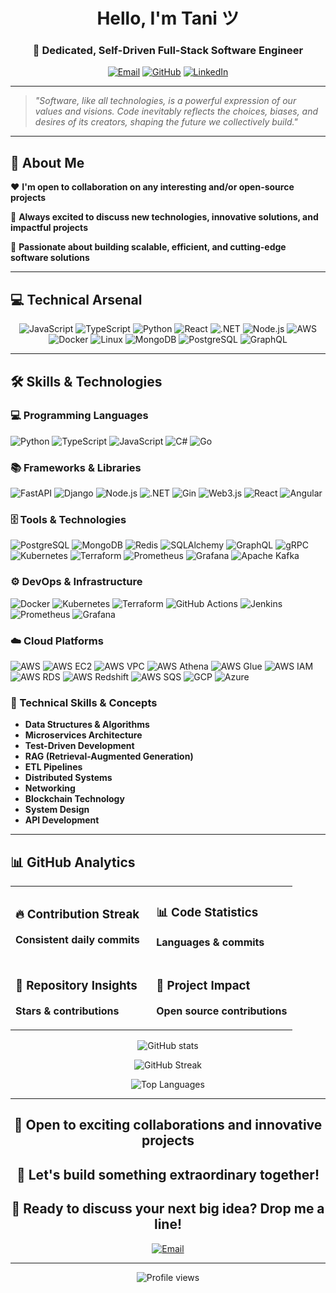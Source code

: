 <div align="center">

# Hello, I'm Tani ツ

### 🌱 Dedicated, Self-Driven Full-Stack Software Engineer

[![Email](https://img.shields.io/badge/Get_In_Touch-0078D4?style=for-the-badge&logo=microsoft-outlook&logoColor=white)](mailto:ifegbesan6@gmail.com)
[![GitHub](https://img.shields.io/badge/GitHub-100000?style=for-the-badge&logo=github&logoColor=white)](https://github.com/Tani1964)
[![LinkedIn](https://img.shields.io/badge/LinkedIn-0077B5?style=for-the-badge&logo=linkedin&logoColor=white)](https://www.linkedin.com/in/tanitoluwa-ifegbesan-3614b6234/)

</div>

---

> *"Software, like all technologies, is a powerful expression of our values and visions. Code inevitably reflects the choices, biases, and desires of its creators, shaping the future we collectively build."*

---

## 🚀 About Me

❤️ **I'm open to collaboration on any interesting and/or open-source projects**

💬 **Always excited to discuss new technologies, innovative solutions, and impactful projects**

🚀 **Passionate about building scalable, efficient, and cutting-edge software solutions**

---

## 💻 Technical Arsenal

<div align="center">

![JavaScript](https://img.shields.io/badge/JavaScript-F7DF1E?style=for-the-badge&logo=javascript&logoColor=black)
![TypeScript](https://img.shields.io/badge/TypeScript-007ACC?style=for-the-badge&logo=typescript&logoColor=white)
![Python](https://img.shields.io/badge/Python-3776AB?style=for-the-badge&logo=python&logoColor=white)
![React](https://img.shields.io/badge/React-20232A?style=for-the-badge&logo=react&logoColor=61DAFB)
![.NET](https://img.shields.io/badge/.NET-5C2D91?style=for-the-badge&logo=.net&logoColor=white)
![Node.js](https://img.shields.io/badge/Node.js-43853D?style=for-the-badge&logo=node.js&logoColor=white)
![AWS](https://img.shields.io/badge/Amazon_AWS-232F3E?style=for-the-badge&logo=amazon-aws&logoColor=white)
![Docker](https://img.shields.io/badge/Docker-2496ED?style=for-the-badge&logo=docker&logoColor=white)
![Linux](https://img.shields.io/badge/Linux-FCC624?style=for-the-badge&logo=linux&logoColor=black)
![MongoDB](https://img.shields.io/badge/MongoDB-4EA94B?style=for-the-badge&logo=mongodb&logoColor=white)
![PostgreSQL](https://img.shields.io/badge/PostgreSQL-316192?style=for-the-badge&logo=postgresql&logoColor=white)
![GraphQL](https://img.shields.io/badge/GraphQL-E10098?style=for-the-badge&logo=graphql&logoColor=white)

</div>

---

## 🛠️ Skills & Technologies

### 💻 Programming Languages
![Python](https://img.shields.io/badge/Python-3776AB?style=flat-square&logo=python&logoColor=white)
![TypeScript](https://img.shields.io/badge/TypeScript-007ACC?style=flat-square&logo=typescript&logoColor=white)
![JavaScript](https://img.shields.io/badge/JavaScript-F7DF1E?style=flat-square&logo=javascript&logoColor=black)
![C#](https://img.shields.io/badge/C%23-239120?style=flat-square&logo=c-sharp&logoColor=white)
![Go](https://img.shields.io/badge/Go-00ADD8?style=flat-square&logo=go&logoColor=white)

### 📚 Frameworks & Libraries
![FastAPI](https://img.shields.io/badge/FastAPI-009688?style=flat-square&logo=fastapi&logoColor=white)
![Django](https://img.shields.io/badge/Django-092E20?style=flat-square&logo=django&logoColor=white)
![Node.js](https://img.shields.io/badge/Node.js-43853D?style=flat-square&logo=node.js&logoColor=white)
![.NET](https://img.shields.io/badge/.NET-5C2D91?style=flat-square&logo=.net&logoColor=white)
![Gin](https://img.shields.io/badge/Gin-00ADD8?style=flat-square&logo=go&logoColor=white)
![Web3.js](https://img.shields.io/badge/Web3.js-F16822?style=flat-square&logo=web3.js&logoColor=white)
![React](https://img.shields.io/badge/React-20232A?style=flat-square&logo=react&logoColor=61DAFB)
![Angular](https://img.shields.io/badge/Angular-DD0031?style=flat-square&logo=angular&logoColor=white)

### 🗄️ Tools & Technologies
![PostgreSQL](https://img.shields.io/badge/PostgreSQL-316192?style=flat-square&logo=postgresql&logoColor=white)
![MongoDB](https://img.shields.io/badge/MongoDB-4EA94B?style=flat-square&logo=mongodb&logoColor=white)
![Redis](https://img.shields.io/badge/Redis-DC382D?style=flat-square&logo=redis&logoColor=white)
![SQLAlchemy](https://img.shields.io/badge/SQLAlchemy-FCA121?style=flat-square&logo=python&logoColor=white)
![GraphQL](https://img.shields.io/badge/GraphQL-E10098?style=flat-square&logo=graphql&logoColor=white)
![gRPC](https://img.shields.io/badge/gRPC-4285F4?style=flat-square&logo=google&logoColor=white)
![Kubernetes](https://img.shields.io/badge/Kubernetes-326CE5?style=flat-square&logo=kubernetes&logoColor=white)
![Terraform](https://img.shields.io/badge/Terraform-623CE4?style=flat-square&logo=terraform&logoColor=white)
![Prometheus](https://img.shields.io/badge/Prometheus-E6522C?style=flat-square&logo=prometheus&logoColor=white)
![Grafana](https://img.shields.io/badge/Grafana-F46800?style=flat-square&logo=grafana&logoColor=white)
![Apache Kafka](https://img.shields.io/badge/Apache%20Kafka-000?style=flat-square&logo=apachekafka)

### ⚙️ DevOps & Infrastructure
![Docker](https://img.shields.io/badge/Docker-2496ED?style=flat-square&logo=docker&logoColor=white)
![Kubernetes](https://img.shields.io/badge/Kubernetes-326CE5?style=flat-square&logo=kubernetes&logoColor=white)
![Terraform](https://img.shields.io/badge/Terraform-623CE4?style=flat-square&logo=terraform&logoColor=white)
![GitHub Actions](https://img.shields.io/badge/GitHub%20Actions-2088FF?style=flat-square&logo=github-actions&logoColor=white)
![Jenkins](https://img.shields.io/badge/Jenkins-D24939?style=flat-square&logo=jenkins&logoColor=white)
![Prometheus](https://img.shields.io/badge/Prometheus-E6522C?style=flat-square&logo=prometheus&logoColor=white)
![Grafana](https://img.shields.io/badge/Grafana-F46800?style=flat-square&logo=grafana&logoColor=white)

### ☁️ Cloud Platforms
![AWS](https://img.shields.io/badge/AWS%20S3-569A31?style=flat-square&logo=amazon-s3&logoColor=white)
![AWS EC2](https://img.shields.io/badge/AWS%20EC2-FF9900?style=flat-square&logo=amazon-ec2&logoColor=white)
![AWS VPC](https://img.shields.io/badge/AWS%20VPC-FF9900?style=flat-square&logo=amazon-aws&logoColor=white)
![AWS Athena](https://img.shields.io/badge/AWS%20Athena-FF9900?style=flat-square&logo=amazon-aws&logoColor=white)
![AWS Glue](https://img.shields.io/badge/AWS%20Glue-FF9900?style=flat-square&logo=amazon-aws&logoColor=white)
![AWS IAM](https://img.shields.io/badge/AWS%20IAM-FF9900?style=flat-square&logo=amazon-aws&logoColor=white)
![AWS RDS](https://img.shields.io/badge/AWS%20RDS-527FFF?style=flat-square&logo=amazon-rds&logoColor=white)
![AWS Redshift](https://img.shields.io/badge/AWS%20Redshift-8C4FFF?style=flat-square&logo=amazon-redshift&logoColor=white)
![AWS SQS](https://img.shields.io/badge/AWS%20SQS-FF4F8B?style=flat-square&logo=amazon-sqs&logoColor=white)
![GCP](https://img.shields.io/badge/Google%20Cloud-4285F4?style=flat-square&logo=google-cloud&logoColor=white)
![Azure](https://img.shields.io/badge/Microsoft%20Azure-0089D0?style=flat-square&logo=microsoft-azure&logoColor=white)

### 🧠 Technical Skills & Concepts
- **Data Structures & Algorithms**
- **Microservices Architecture**
- **Test-Driven Development**
- **RAG (Retrieval-Augmented Generation)**
- **ETL Pipelines**
- **Distributed Systems**
- **Networking**
- **Blockchain Technology**
- **System Design**
- **API Development**

---

## 📊 GitHub Analytics

<div align="center">

<table>
<tr>
<td width="50%">

### 🔥 Contribution Streak
**Consistent daily commits**

</td>
<td width="50%">

### 📊 Code Statistics
**Languages & commits**

</td>
</tr>
<tr>
<td width="50%">

### 🌟 Repository Insights
**Stars & contributions**

</td>
<td width="50%">

### 🚀 Project Impact
**Open source contributions**

</td>
</tr>
</table>

![GitHub stats](https://github-readme-stats.vercel.app/api?username=Tani1964&show_icons=true&theme=dark&hide_border=true&bg_color=0d1117&title_color=2196f3&icon_color=2196f3&text_color=ffffff)

![GitHub Streak](https://github-readme-streak-stats.herokuapp.com/?user=Tani1964&theme=dark&hide_border=true&background=0d1117&stroke=2196f3&ring=2196f3&fire=2196f3&currStreakLabel=2196f3)

![Top Languages](https://github-readme-stats.vercel.app/api/top-langs/?username=Tani1964&layout=compact&theme=dark&hide_border=true&bg_color=0d1117&title_color=2196f3&text_color=ffffff)

</div>

---

<div align="center">

## 💼 **Open to exciting collaborations and innovative projects**

## 🚀 **Let's build something extraordinary together!**

## 📧 Ready to discuss your next big idea? Drop me a line!

[![Email](https://img.shields.io/badge/Contact_Me-0078D4?style=for-the-badge&logo=microsoft-outlook&logoColor=white)](mailto:ifegbesan6@gmail.com)

</div>

---

<div align="center">
<img src="https://komarev.com/ghpvc/?username=Tani1964&label=Profile%20views&color=0e75b6&style=flat" alt="Profile views" />
</div>
